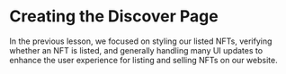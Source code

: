 # Creating the Discover Page

In the previous lesson, we focused on styling our listed NFTs, verifying whether an NFT is listed, and generally handling many UI updates to enhance the user experience for listing and selling NFTs on our website.
